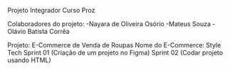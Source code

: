 Projeto Integrador Curso Proz

Colaboradores do projeto:
-Nayara de Oliveira Osório
-Mateus Souza
-Olávio Batista Corrêa

 Projeto: E-Commerce de Venda de Roupas
 Nome do E-Commerce: Style Tech
 Sprint 01 (Criação de um projeto no Figma)
 Sprint 02 (Codar projeto usando HTML)

